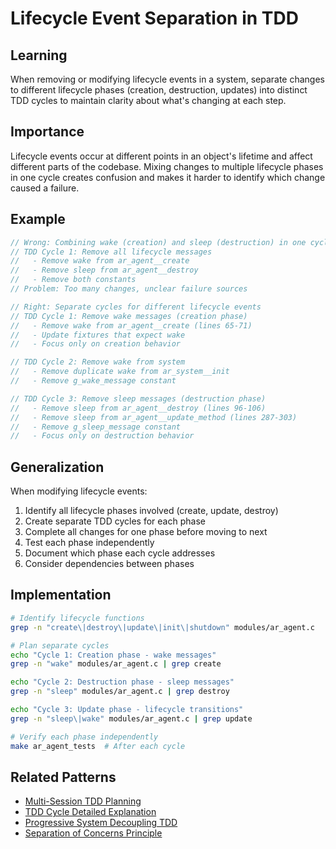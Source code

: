 # Lifecycle Event Separation in TDD

## Learning
When removing or modifying lifecycle events in a system, separate changes to different lifecycle phases (creation, destruction, updates) into distinct TDD cycles to maintain clarity about what's changing at each step.

## Importance
Lifecycle events occur at different points in an object's lifetime and affect different parts of the codebase. Mixing changes to multiple lifecycle phases in one cycle creates confusion and makes it harder to identify which change caused a failure.

## Example
```c
// Wrong: Combining wake (creation) and sleep (destruction) in one cycle
// TDD Cycle 1: Remove all lifecycle messages
//   - Remove wake from ar_agent__create
//   - Remove sleep from ar_agent__destroy
//   - Remove both constants
// Problem: Too many changes, unclear failure sources

// Right: Separate cycles for different lifecycle events
// TDD Cycle 1: Remove wake messages (creation phase)
//   - Remove wake from ar_agent__create (lines 65-71)
//   - Update fixtures that expect wake
//   - Focus only on creation behavior

// TDD Cycle 2: Remove wake from system
//   - Remove duplicate wake from ar_system__init
//   - Remove g_wake_message constant

// TDD Cycle 3: Remove sleep messages (destruction phase)
//   - Remove sleep from ar_agent__destroy (lines 96-106)
//   - Remove sleep from ar_agent__update_method (lines 287-303)
//   - Remove g_sleep_message constant
//   - Focus only on destruction behavior
```

## Generalization
When modifying lifecycle events:
1. Identify all lifecycle phases involved (create, update, destroy)
2. Create separate TDD cycles for each phase
3. Complete all changes for one phase before moving to next
4. Test each phase independently
5. Document which phase each cycle addresses
6. Consider dependencies between phases

## Implementation
```bash
# Identify lifecycle functions
grep -n "create\|destroy\|update\|init\|shutdown" modules/ar_agent.c

# Plan separate cycles
echo "Cycle 1: Creation phase - wake messages"
grep -n "wake" modules/ar_agent.c | grep create

echo "Cycle 2: Destruction phase - sleep messages"  
grep -n "sleep" modules/ar_agent.c | grep destroy

echo "Cycle 3: Update phase - lifecycle transitions"
grep -n "sleep\|wake" modules/ar_agent.c | grep update

# Verify each phase independently
make ar_agent_tests  # After each cycle
```

## Related Patterns
- [Multi-Session TDD Planning](multi-session-tdd-planning.md)
- [TDD Cycle Detailed Explanation](tdd-cycle-detailed-explanation.md)
- [Progressive System Decoupling TDD](progressive-system-decoupling-tdd.md)
- [Separation of Concerns Principle](separation-of-concerns-principle.md)